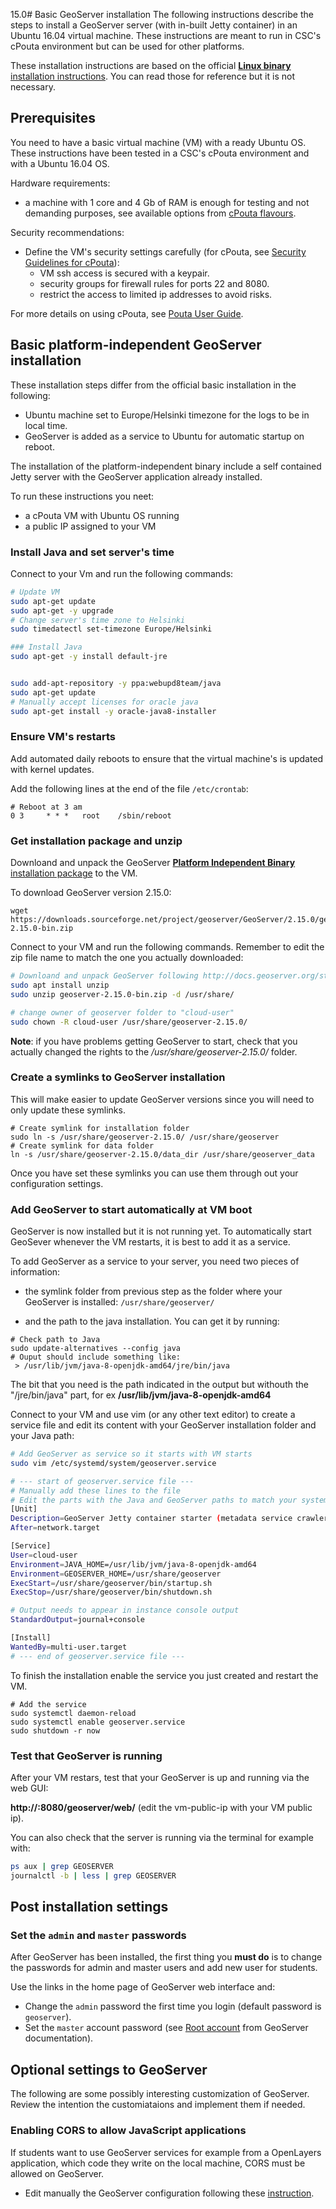 15.0# Basic GeoServer installation
The following instructions describe the steps to install a GeoServer server (with in-built Jetty container) in an Ubuntu 16.04 virtual machine. These instructions are meant to run in CSC's cPouta environment but can be used for other platforms.

These installation instructions are based on the official [**Linux binary** installation instructions](
http://docs.geoserver.org/maintain/en/user/installation/linux.html). You can read those for reference but it is not necessary.

## Prerequisites
You need to have a basic virtual machine (VM) with a ready Ubuntu OS. These instructions have been tested in a CSC's cPouta environment and with a Ubuntu 16.04 OS.

Hardware requirements:
- a machine with 1 core and 4 Gb of RAM is enough for testing and not demanding purposes, see available options from [cPouta flavours](https://docs.csc.fi/cloud/pouta/vm-flavors-and-billing/).

Security recommendations:
- Define the VM's security settings carefully (for cPouta, see [Security Guidelines for cPouta](https://docs.csc.fi/cloud/pouta/security/)):
  - VM ssh access is secured with a keypair.
  - security groups for firewall rules for ports 22 and 8080.
  - restrict the access to limited ip addresses to avoid risks.

For more details on using cPouta, see [Pouta User Guide](https://docs.csc.fi/cloud/pouta/).

## Basic platform-independent GeoServer installation
These installation steps differ from the official basic installation in the following:
- Ubuntu machine set to Europe/Helsinki timezone for the logs to be in local time.
- GeoServer is added as a service to Ubuntu for automatic startup on reboot.

The installation of the platform-independent binary include a self contained
Jetty server with the GeoServer application already installed.

To run these instructions you neet:
- a cPouta VM with Ubuntu OS running
- a public IP assigned to your VM

### Install Java and set server's time
Connect to your Vm and run the following commands:

````bash
# Update VM
sudo apt-get update
sudo apt-get -y upgrade
# Change server's time zone to Helsinki
sudo timedatectl set-timezone Europe/Helsinki

### Install Java
sudo apt-get -y install default-jre


sudo add-apt-repository -y ppa:webupd8team/java
sudo apt-get update
# Manually accept licenses for oracle java
sudo apt-get install -y oracle-java8-installer
````

### Ensure VM's restarts
Add automated daily reboots to ensure that the virtual machine's is updated with kernel updates.

Add the following lines at the end of the file `/etc/crontab`:
```
# Reboot at 3 am
0 3     * * *   root    /sbin/reboot
```

### Get installation package and unzip

Downloand and unpack the GeoServer [**Platform Independent Binary** installation package](http://geoserver.org/release/maintain/) to the VM.

To download GeoServer version 2.15.0:
```shell
wget https://downloads.sourceforge.net/project/geoserver/GeoServer/2.15.0/geoserver-2.15.0-bin.zip
```

Connect to your VM and run the following commands. Remember to edit the zip file name to match the one you actually downloaded:

```bash
# Downloand and unpack GeoServer following http://docs.geoserver.org/stable/en/user/installation/linux.html
sudo apt install unzip
sudo unzip geoserver-2.15.0-bin.zip -d /usr/share/

# change owner of geoserver folder to "cloud-user"
sudo chown -R cloud-user /usr/share/geoserver-2.15.0/
```

**Note**:  if you have problems getting GeoServer to start, check that you actually changed the rights to the */usr/share/geoserver-2.15.0/* folder.

###  Create a symlinks to GeoServer installation
This will make easier to update GeoServer versions since you will need to only update these symlinks.
```
# Create symlink for installation folder
sudo ln -s /usr/share/geoserver-2.15.0/ /usr/share/geoserver
# Create symlink for data folder
ln -s /usr/share/geoserver-2.15.0/data_dir /usr/share/geoserver_data
```

Once you have set these symlinks you can use them through out your configuration settings.

### Add GeoServer to start automatically at VM boot
GeoServer is now installed but it is not running yet. To automatically start
GeoSever whenever the VM restarts, it is best to add it as a service.

To add GeoServer as a service to your server, you need two pieces of information:

- the symlink folder from previous step as the folder where your GeoServer is installed: `/usr/share/geoserver/`

- and the path to the java installation. You can get it by running:
```
# Check path to Java
sudo update-alternatives --config java
# Ouput should include something like:
 > /usr/lib/jvm/java-8-openjdk-amd64/jre/bin/java
```
The bit that you need is the path indicated in the output but withouth the "/jre/bin/java" part, for ex **/usr/lib/jvm/java-8-openjdk-amd64**

Connect to your VM and use vim (or any other text editor) to create a service file and edit its content with your GeoServer installation folder and your
Java path:

````bash
# Add GeoServer as service so it starts with VM starts
sudo vim /etc/systemd/system/geoserver.service

# --- start of geoserver.service file ---
# Manually add these lines to the file
# Edit the parts with the Java and GeoServer paths to match your system
[Unit]
Description=GeoServer Jetty container starter (metadata service crawler)
After=network.target

[Service]
User=cloud-user
Environment=JAVA_HOME=/usr/lib/jvm/java-8-openjdk-amd64
Environment=GEOSERVER_HOME=/usr/share/geoserver
ExecStart=/usr/share/geoserver/bin/startup.sh
ExecStop=/usr/share/geoserver/bin/shutdown.sh

# Output needs to appear in instance console output
StandardOutput=journal+console

[Install]
WantedBy=multi-user.target
# --- end of geoserver.service file ---
````

To finish the installation enable the service you just created and restart the VM.

````
# Add the service
sudo systemctl daemon-reload
sudo systemctl enable geoserver.service
sudo shutdown -r now
````

### Test that GeoServer is running

After your VM restars, test that your GeoServer is up and running via the web GUI:

**http://<vm-public-ip>:8080/geoserver/web/** (edit the vm-public-ip with your VM public ip).

You can also check that the server is running via the terminal for example with:
```bash
ps aux | grep GEOSERVER
journalctl -b | less | grep GEOSERVER
```

## Post installation settings

### Set the `admin` and `master` passwords

After GeoServer has been installed, the first thing you **must do** is to change the passwords for admin and master users and add new user for students.

Use the links in the home page of GeoServer web interface and:
- Change the `admin` password the first time you login (default password is `geoserver`).
- Set the `master` account password (see [Root account](http://docs.geoserver.org/stable/en/user/security/root.html) from GeoServer documentation).

## Optional settings to GeoServer
The following are some possibly interesting customization of GeoServer. Review the intention the customiataions and implement them if needed.

### Enabling CORS to allow JavaScript applications
If students want to use GeoServer services for example from a OpenLayers application, which code they write on the local machine, CORS must be allowed on GeoServer.
- Edit manually the GeoServer configuration following these [instruction](http://docs.geoserver.org/latest/en/user/production/container.html#enable-cors).

